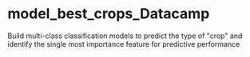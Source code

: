 # model_best_crops_Datacamp
Build multi-class classification models to predict the type of "crop" and identify the single most importance feature for predictive performance

